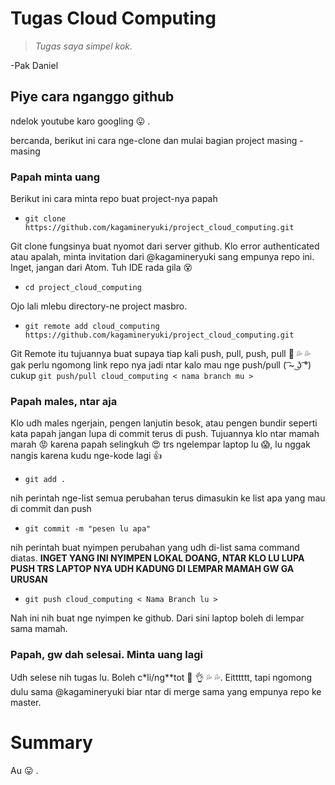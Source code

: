 # Tugas Cloud Computing
>*Tugas saya simpel kok.*

-Pak Daniel

## Piye cara nganggo github
ndelok youtube karo googling :stuck_out_tongue: .

bercanda, berikut ini cara nge-clone dan mulai bagian project masing - masing

### Papah minta uang
Berikut ini cara minta repo buat project-nya papah

- ```git clone https://github.com/kagamineryuki/project_cloud_computing.git ```

Git clone fungsinya buat nyomot dari server github. Klo error authenticated atau apalah, minta invitation dari @kagamineryuki sang empunya repo ini. Inget, jangan dari Atom. Tuh IDE rada gila :dizzy_face:

- ```cd project_cloud_computing```

Ojo lali mlebu directory-ne project masbro.

- ```git remote add cloud_computing https://github.com/kagamineryuki/project_cloud_computing.git```

Git Remote itu tujuannya buat supaya tiap kali push, pull, push, pull :eggplant: :sweat_drops: :sweat_drops: gak perlu ngomong link repo nya jadi ntar kalo mau nge push/pull ( ͡~ ͜ʖ ͡°) cukup ```git push/pull cloud_computing < nama branch mu >```

### Papah males, ntar aja
Klo udh males ngerjain, pengen lanjutin besok, atau pengen bundir seperti kata papah jangan lupa di commit terus di push. Tujuannya klo ntar mamah marah :rage: karena papah selingkuh :heart_eyes: trs ngelempar laptop lu :scream:, lu nggak nangis karena kudu nge-kode lagi :+1:

- ```git add .```

nih perintah nge-list semua perubahan terus dimasukin ke list apa yang mau di commit dan push

-  ```git commit -m "pesen lu apa"```

nih perintah buat nyimpen perubahan yang udh di-list sama command diatas. **INGET YANG INI NYIMPEN LOKAL DOANG, NTAR KLO LU LUPA PUSH TRS LAPTOP NYA UDH KADUNG DI LEMPAR MAMAH GW GA URUSAN**

- ```git push cloud_computing < Nama Branch lu >```

Nah ini nih buat nge nyimpen ke github. Dari sini laptop boleh di lempar sama mamah.

### Papah, gw dah selesai. Minta uang lagi
Udh selese nih tugas lu. Boleh c*li/ng**tot :eggplant: :ok_hand: :sweat_drops: :sweat_drops:. Eitttttt, tapi ngomong dulu sama @kagamineryuki biar ntar di merge sama yang empunya repo ke master.

# Summary
Au :stuck_out_tongue: .
